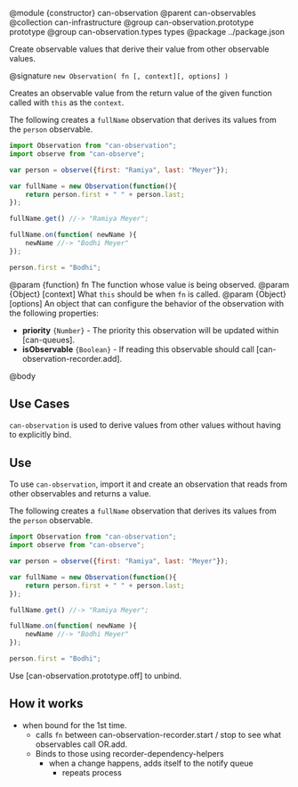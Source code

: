 @module {constructor} can-observation
@parent can-observables
@collection can-infrastructure
@group can-observation.prototype prototype
@group can-observation.types types
@package ../package.json

Create observable values that derive their value from other observable
values.


@signature `new Observation( fn [, context][, options] )`

Creates an observable value from the return value of the given function called with `this` as the `context`.

The following creates a `fullName` observation that derives its values from
the `person` observable.

```js
import Observation from "can-observation";
import observe from "can-observe";

var person = observe({first: "Ramiya", last: "Meyer"});

var fullName = new Observation(function(){
    return person.first + " " + person.last;
});

fullName.get() //-> "Ramiya Meyer";

fullName.on(function( newName ){
    newName //-> "Bodhi Meyer"
});

person.first = "Bodhi";
```

@param {function} fn The function whose value is being observed.
@param {Object} [context] What `this` should be when `fn` is called.
@param {Object} [options] An object that can configure the behavior of the
  observation with the following properties:

  - __priority__ `{Number}` - The priority this observation will be updated
    within [can-queues].
  - __isObservable__ `{Boolean}` - If reading this observable should call
    [can-observation-recorder.add].  


@body

## Use Cases

`can-observation` is used to derive values from other values without
having to explicitly bind.  

## Use

To use `can-observation`, import it and create an observation that
reads from other observables and returns a value.


The following creates a `fullName` observation that derives its values from
the `person` observable.

```js
import Observation from "can-observation";
import observe from "can-observe";

var person = observe({first: "Ramiya", last: "Meyer"});

var fullName = new Observation(function(){
    return person.first + " " + person.last;
});

fullName.get() //-> "Ramiya Meyer";

fullName.on(function( newName ){
    newName //-> "Bodhi Meyer"
});

person.first = "Bodhi";
```

Use [can-observation.prototype.off] to unbind.  

## How it works

- when bound for the 1st time.
  - calls `fn` between can-observation-recorder.start / stop to see what
    observables call OR.add.
  - Binds to those using recorder-dependency-helpers
    - when a change happens, adds itself to the notify queue
      - repeats process 
